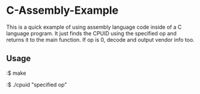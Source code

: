 # C-Assembly-Example

This is a quick example of using assembly language code inside of a C language program.
It just finds the CPUID using the specified op and returns it to the main function.
If op is 0, decode and output vendor info too.

## Usage

:$ make

:$ ./cpuid "specified op"
